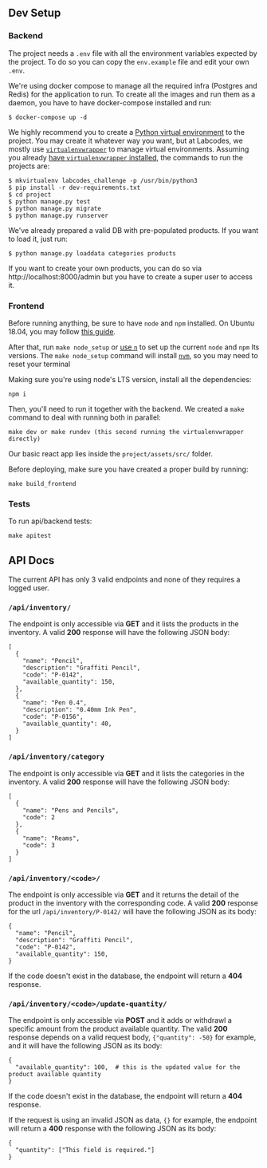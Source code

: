## Dev Setup

### Backend

The project needs a `.env` file with all the environment variables expected by the project. To do so you can copy the `env.example` file and edit your own `.env`.

We're using docker compose to manage all the required infra (Postgres and Redis) for the application to run. To create all the images and run them as a daemon, you have to have docker-compose installed and run:

```
$ docker-compose up -d
```

We highly recommend you to create a [Python virtual environment](https://docs.python.org/3/tutorial/venv.html) to the project. You may create it whatever way you want, but at Labcodes, we mostly use [`virtualenvwrapper`](https://virtualenvwrapper.readthedocs.io/en/latest/) to manage virtual environments. Assuming you already [have `virtualenvwrapper` installed](https://virtualenvwrapper.readthedocs.io/en/latest/#introduction), the commands to run the projects are:

```
$ mkvirtualenv labcodes_challenge -p /usr/bin/python3
$ pip install -r dev-requirements.txt
$ cd project
$ python manage.py test
$ python manage.py migrate
$ python manage.py runserver
```

We've already prepared a valid DB with pre-populated products. If you want to load it, just run:

```
$ python manage.py loaddata categories products
```

If you want to create your own products, you can do so via http://localhost:8000/admin but you have to create a super user to access it.

### Frontend

Before running anything, be sure to have `node` and `npm` installed. On Ubuntu 18.04, you may follow [this guide](https://hostadvice.com/how-to/how-to-install-node-js-on-ubuntu-18-04/).

After that, run `make node_setup` or [use `n`](https://www.npmjs.com/package/n) to set up the current `node` and `npm` lts versions. The `make node_setup` command will install [`nvm`](https://github.com/nvm-sh/nvm), so you may need to reset your terminal

Making sure you're using node's LTS version, install all the dependencies:

```
npm i
```

Then, you'll need to run it together with the backend. We created a `make` command to deal with running both in parallel:

```
make dev or make rundev (this second running the virtualenvwrapper directly)
```

Our basic react app lies inside the `project/assets/src/` folder.

Before deploying, make sure you have created a proper build by running:

```
make build_frontend
```

### Tests

To run api/backend tests:

```
make apitest
```

## API Docs

The current API has only 3 valid endpoints and none of they requires a logged user.

### `/api/inventory/`

The endpoint is only accessible via **GET** and it lists the products in the inventory. A valid **200** response will have the following JSON body:

```
[
  {
    "name": "Pencil",
    "description": "Graffiti Pencil",
    "code": "P-0142",
    "available_quantity": 150,
  },
  {
    "name": "Pen 0.4",
    "description": "0.40mm Ink Pen",
    "code": "P-0156",
    "available_quantity": 40,
  }
]
```

### `/api/inventory/category`

The endpoint is only accessible via **GET** and it lists the categories in the inventory. A valid **200** response will have the following JSON body:

```
[
  {
    "name": "Pens and Pencils",
    "code": 2
  },
  {
    "name": "Reams",
    "code": 3
  }
]
```

### `/api/inventory/<code>/`

The endpoint is only accessible via **GET** and it returns the detail of the product in the inventory with the corresponding code. A valid **200** response for the url `/api/inventory/P-0142/` will have the following JSON as its body:

```
{
  "name": "Pencil",
  "description": "Graffiti Pencil",
  "code": "P-0142",
  "available_quantity": 150,
}
```

If the code doesn't exist in the database, the endpoint will return a **404** response.

### `/api/inventory/<code>/update-quantity/`

The endpoint is only accessible via **POST** and it adds or withdrawl a specific amount from the product available quantity. The valid **200** response depends on a valid request body, `{"quantity": -50}` for example, and it will have the following JSON as its body:

```
{
  "available_quantity": 100,  # this is the updated value for the product available quantity
}
```

If the code doesn't exist in the database, the endpoint will return a **404** response.

If the request is using an invalid JSON as data, `{}` for example, the endpoint will return a **400** response with the following JSON as its body:

```
{
  "quantity": ["This field is required."]
}
```
